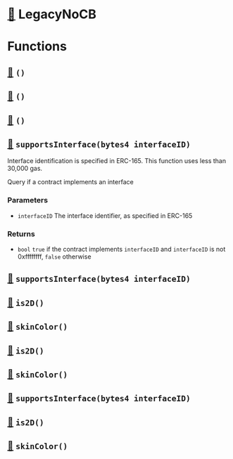 # [🔗](/contracts/TestERC165.sol#L4) LegacyNoCB
# Functions
## [🔗](/contracts/TestERC165.sol#L8) `()`

## [🔗](/contracts/TestERC165.sol#L14) `()`

## [🔗](/contracts/TestERC165.sol#L24) `()`

## [🔗](/contracts/TestERC165.sol#L33) `supportsInterface(bytes4 interfaceID)`

Interface identification is specified in ERC-165. This function      uses less than 30,000 gas.



Query if a contract implements an interface


### Parameters
* `interfaceID` The interface identifier, as specified in ERC-165
### Returns
* `bool` `true` if the contract implements `interfaceID` and      `interfaceID` is not 0xffffffff, `false` otherwise

## [🔗](/contracts/TestERC165.sol#L51) `supportsInterface(bytes4 interfaceID)`

## [🔗](/contracts/TestERC165.sol#L57) `is2D()`

## [🔗](/contracts/TestERC165.sol#L58) `skinColor()`

## [🔗](/contracts/TestERC165.sol#L67) `is2D()`

## [🔗](/contracts/TestERC165.sol#L68) `skinColor()`

## [🔗](/contracts/TestERC165.sol#L73) `supportsInterface(bytes4 interfaceID)`

## [🔗](/contracts/TestERC165.sol#L79) `is2D()`

## [🔗](/contracts/TestERC165.sol#L80) `skinColor()`

